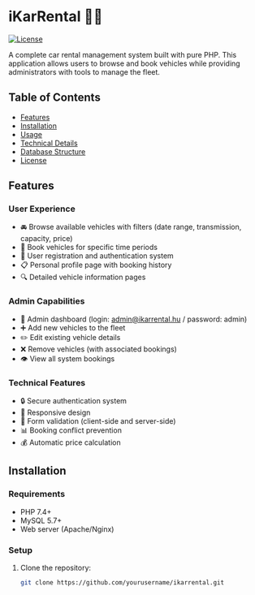 # iKarRental 🚗💨

[![License](https://img.shields.io/badge/license-MIT-blue.svg)](LICENSE)

A complete car rental management system built with pure PHP. This application allows users to browse and book vehicles while providing administrators with tools to manage the fleet.

## Table of Contents
- [Features](#features)
- [Installation](#installation)
- [Usage](#usage)
- [Technical Details](#technical-details)
- [Database Structure](#database-structure)
- [License](#license)

## Features

### User Experience
- 🚘 Browse available vehicles with filters (date range, transmission, capacity, price)
- 📅 Book vehicles for specific time periods
- 👤 User registration and authentication system
- 📋 Personal profile page with booking history
- 🔍 Detailed vehicle information pages

### Admin Capabilities
- 👔 Admin dashboard (login: admin@ikarrental.hu / password: admin)
- ➕ Add new vehicles to the fleet
- ✏️ Edit existing vehicle details
- ❌ Remove vehicles (with associated bookings)
- 👁️ View all system bookings

### Technical Features
- 🔒 Secure authentication system
- 📱 Responsive design
- 📝 Form validation (client-side and server-side)
- 📊 Booking conflict prevention
- 💰 Automatic price calculation

## Installation

### Requirements
- PHP 7.4+
- MySQL 5.7+
- Web server (Apache/Nginx)

### Setup
1. Clone the repository:
   ```bash
   git clone https://github.com/yourusername/ikarrental.git

